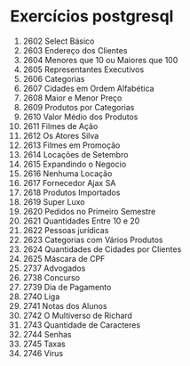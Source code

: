 # Exercícios postgresql

1. 2602		Select Básico
2. 2603		Endereço dos Clientes
3. 2604		Menores que 10 ou Maiores que 100
4. 2605		Representantes Executivos
5. 2606		Categorias
6. 2607		Cidades em Ordem Alfabética
7. 2608		Maior e Menor Preço
8. 2609		Produtos por Categorias
9. 2610		Valor Médio dos Produtos
10. 2611		Filmes de Ação
11. 2612		Os Atores Silva
12. 2613		Filmes em Promoção
13. 2614		Locações de Setembro
14. 2615		Expandindo o Negocio
15. 2616		Nenhuma Locação
16. 2617		Fornecedor Ajax SA
17. 2618		Produtos Importados
18. 2619		Super Luxo
19. 2620		Pedidos no Primeiro Semestre
20. 2621		Quantidades Entre 10 e 20
21. 2622		Pessoas jurídicas
22. 2623		Categorias com Vários Produtos
23. 2624		Quantidades de Cidades por Clientes
24. 2625		Máscara de CPF
25. 2737		Advogados	
26. 2738		Concurso
27. 2739		Dia de Pagamento
28. 2740		Liga
29. 2741		Notas dos Alunos
30. 2742		O Multiverso de Richard
31. 2743		Quantidade de Caracteres
32. 2744		Senhas
33. 2745		Taxas
34. 2746		Virus
